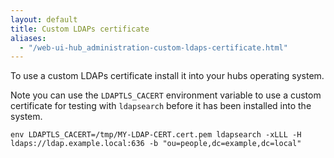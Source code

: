 ```yaml
---
layout: default
title: Custom LDAPs certificate
aliases:
  - "/web-ui-hub_administration-custom-ldaps-certificate.html"
---
```


To use a custom LDAPs certificate install it into your hubs operating system.

Note you can use the `LDAPTLS_CACERT` environment variable to use a custom
certificate for testing with `ldapsearch` before it has been installed into the
system.

```command
env LDAPTLS_CACERT=/tmp/MY-LDAP-CERT.cert.pem ldapsearch -xLLL -H ldaps://ldap.example.local:636 -b "ou=people,dc=example,dc=local"
```
